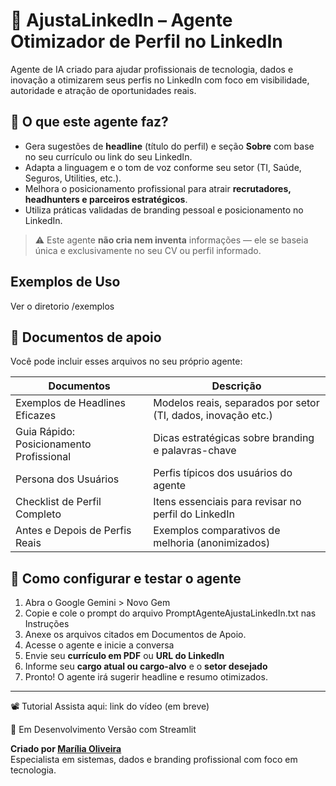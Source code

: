 # 🤝 AjustaLinkedIn – Agente Otimizador de Perfil no LinkedIn

Agente de IA criado para ajudar profissionais de tecnologia, dados e inovação a otimizarem seus perfis no LinkedIn com foco em visibilidade, autoridade e atração de oportunidades reais.

## 📌 O que este agente faz?

- Gera sugestões de **headline** (título do perfil) e seção **Sobre** com base no seu currículo ou link do seu LinkedIn.
- Adapta a linguagem e o tom de voz conforme seu setor (TI, Saúde, Seguros, Utilities, etc.).
- Melhora o posicionamento profissional para atrair **recrutadores, headhunters e parceiros estratégicos**.
- Utiliza práticas validadas de branding pessoal e posicionamento no LinkedIn.

> ⚠️ Este agente **não cria nem inventa** informações — ele se baseia única e exclusivamente no seu CV ou perfil informado.

## Exemplos de Uso

Ver o diretorio /exemplos

## 📎 Documentos de apoio

Você pode incluir esses arquivos no seu próprio agente:

| Documentos                              | Descrição                                                                 |
|-------------------------------------|---------------------------------------------------------------------------|
| Exemplos de Headlines Eficazes      | Modelos reais, separados por setor (TI, dados, inovação etc.)             |
| Guia Rápido: Posicionamento Profissional | Dicas estratégicas sobre branding e palavras-chave                     |
| Persona dos Usuários                | Perfis típicos dos usuários do agente                                     |
| Checklist de Perfil Completo        | Itens essenciais para revisar no perfil do LinkedIn                       |
| Antes e Depois de Perfis Reais      | Exemplos comparativos de melhoria (anonimizados)                          |

## 🚀 Como configurar e testar o agente

1. Abra o Google Gemini > Novo Gem
2. Copie e cole o prompt do arquivo PromptAgenteAjustaLinkedIn.txt nas Instruções
3. Anexe os arquivos citados em Documentos de Apoio.
4. Acesse o agente e inicie a conversa
5. Envie seu **currículo em PDF** ou **URL do LinkedIn**
6. Informe seu **cargo atual ou cargo-alvo** e o **setor desejado**
7. Pronto! O agente irá sugerir headline e resumo otimizados.

---
📽️ Tutorial
Assista aqui: link do vídeo (em breve)

🧪 Em Desenvolvimento
Versão com Streamlit


**Criado por [Marília Oliveira](https://www.linkedin.com/in/moliveira1307/)**  
Especialista em sistemas, dados e branding profissional com foco em tecnologia.




